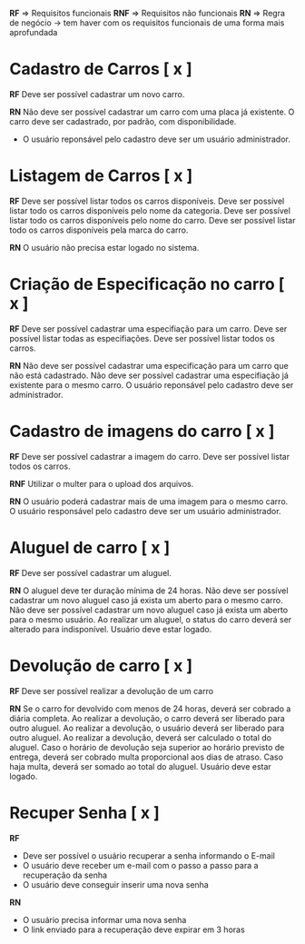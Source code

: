 **RF** => Requisitos funcionais
**RNF** => Requisitos não funcionais
**RN** => Regra de negócio -> tem haver com os requisitos funcionais de uma forma mais aprofundada

# Cadastro de Carros [ x ]
**RF**
Deve ser possível cadastrar um novo carro.

**RN**
Não deve ser possível cadastrar um carro com uma placa já existente.
O carro deve ser cadastrado, por padrão, com disponibilidade.
* O usuário reponsável pelo cadastro deve ser um usuário administrador.

# Listagem de Carros [ x ]
**RF**
Deve ser possível listar todos os carros disponíveis.
Deve ser possível listar todo os carros disponíveis pelo nome da categoria.
Deve ser possível listar todo os carros disponíveis pelo nome do carro.
Deve ser possível listar todo os carros disponíveis pela marca do carro.

**RN**
O usuário não precisa estar logado no sistema.

# Criação de Especificação no carro [ x ]
**RF**
Deve ser possível cadastrar uma especifiação para um carro.
Deve ser possível listar todas as especifiações.
Deve ser possível listar todos os carros.

**RN**
Não deve ser possível cadastrar uma especificação para um carro que não está cadastrado.
Não deve ser possível cadastrar uma especifiação já existente para o mesmo carro.
O usuário reponsável pelo cadastro deve ser administrador.

# Cadastro de imagens do carro [ x ]
**RF** 
Deve ser possível cadastrar a imagem do carro.
Deve ser possível listar todos os carros.

**RNF**
Utilizar o multer para o upload dos arquivos.

**RN**
O usuário poderá cadastrar mais de uma imagem para o mesmo carro.
O usuário responsável pelo cadastro deve ser um usuário administrador.

# Aluguel de carro [ x ]
**RF**
Deve ser possível cadastrar um aluguel.

**RN**
O aluguel deve ter duração mínima de 24 horas.
Não deve ser possível cadastrar um novo aluguel caso já exista um aberto para o mesmo carro.
Não deve ser possível cadastrar um novo aluguel caso já exista um aberto para o mesmo usuário.
Ao realizar um aluguel, o status do carro deverá ser alterado para indisponível. 
Usuário deve estar logado.

# Devolução de carro [ x ]
**RF**
Deve ser possível realizar a devolução de um carro

**RN**
Se o carro for devolvido com menos de 24 horas, deverá ser cobrado a diária completa.
Ao realizar a devolução, o carro deverá ser liberado para outro aluguel.
Ao realizar a devolução, o usuário deverá ser liberado para outro aluguel.
Ao realizar a devolução, deverá ser calculado o total do aluguel.
Caso o horário de devolução seja superior ao horário previsto de entrega, deverá ser cobrado multa proporcional 
aos dias de atraso.
Caso haja multa, deverá ser somado ao total do aluguel.
Usuário deve estar logado.

# Recuper Senha [ x ]
**RF**
- Deve ser possível o usuário recuperar a senha informando o E-mail
- O usuário deve receber um e-mail com o passo a passo para a recuperação da senha
- O usuário deve conseguir inserir uma nova senha

**RN**
- O usuário precisa informar uma nova senha
- O link enviado para a recuperação deve expirar em 3 horas

